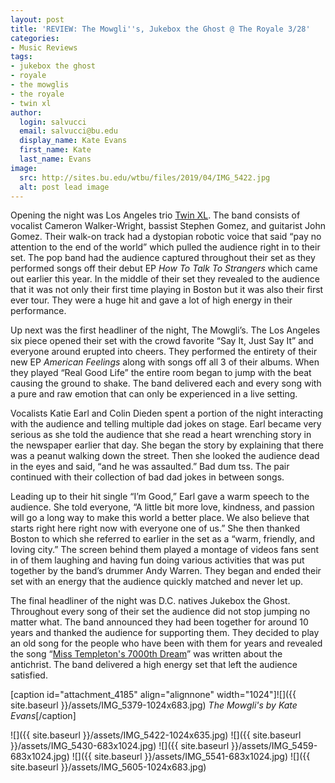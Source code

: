 ```yaml
---
layout: post
title: 'REVIEW: The Mowgli''s, Jukebox the Ghost @ The Royale 3/28'
categories:
- Music Reviews
tags:
- jukebox the ghost
- royale
- the mowglis
- the royale
- twin xl
author:
  login: salvucci
  email: salvucci@bu.edu
  display_name: Kate Evans
  first_name: Kate
  last_name: Evans
image:
  src: http://sites.bu.edu/wtbu/files/2019/04/IMG_5422.jpg
  alt: post lead image
---
```

Opening the night was Los Angeles trio [Twin XL](http://sites.bu.edu/wtbu/2019/04/03/photos-twin-xl-the-royale-3-28/). The band consists of vocalist Cameron Walker-Wright, bassist Stephen Gomez, and guitarist John Gomez. Their walk-on track had a dystopian robotic voice that said “pay no attention to the end of the world” which pulled the audience right in to their set. The pop band had the audience captured throughout their set as they performed songs off their debut EP _How To Talk To Strangers_ which came out earlier this year. In the middle of their set they revealed to the audience that it was not only their first time playing in Boston but it was also their first ever tour. They were a huge hit and gave a lot of high energy in their performance.

Up next was the first headliner of the night, The Mowgli’s. The Los Angeles six piece opened their set with the crowd favorite “Say It, Just Say It” and everyone around erupted into cheers. They performed the entirety of their new EP _American Feelings_ along with songs off all 3 of their albums. When they played “Real Good Life” the entire room began to jump with the beat causing the ground to shake. The band delivered each and every song with a pure and raw emotion that can only be experienced in a live setting.

Vocalists Katie Earl and Colin Dieden spent a portion of the night interacting with the audience and telling multiple dad jokes on stage. Earl became very serious as she told the audience that she read a heart wrenching story in the newspaper earlier that day. She began the story by explaining that there was a peanut walking down the street. Then she looked the audience dead in the eyes and said, “and he was assaulted.” Bad dum tss. The pair continued with their collection of bad dad jokes in between songs.

Leading up to their hit single “I’m Good,” Earl gave a warm speech to the audience. She told everyone, “A little bit more love, kindness, and passion will go a long way to make this world a better place. We also believe that starts right here right now with everyone one of us.” She then thanked Boston to which she referred to earlier in the set as a “warm, friendly, and loving city.” The screen behind them played a montage of videos fans sent in of them laughing and having fun doing various activities that was put together by the band’s drummer Andy Warren. They began and ended their set with an energy that the audience quickly matched and never let up.

The final headliner of the night was D.C. natives Jukebox the Ghost. Throughout every song of their set the audience did not stop jumping no matter what. The band announced they had been together for around 10 years and thanked the audience for supporting them. They decided to play an old song for the people who have been with them for years and revealed the song “[Miss Templeton's 7000th Dream](https://www.setlist.fm/stats/songs/jukebox-the-ghost-2bd700ca.html?song=Miss+Templeton%27s+7000th+Dream)” was written about the antichrist. The band delivered a high energy set that left the audience satisfied.

\[caption id="attachment\_4185" align="alignnone" width="1024"\]![]({{ site.baseurl }}/assets/IMG_5379-1024x683.jpg) _The Mowgli's by Kate Evans_\[/caption\]

![]({{ site.baseurl }}/assets/IMG_5422-1024x635.jpg) ![]({{ site.baseurl }}/assets/IMG_5430-683x1024.jpg) ![]({{ site.baseurl }}/assets/IMG_5459-683x1024.jpg) ![]({{ site.baseurl }}/assets/IMG_5541-683x1024.jpg) ![]({{ site.baseurl }}/assets/IMG_5605-1024x683.jpg)